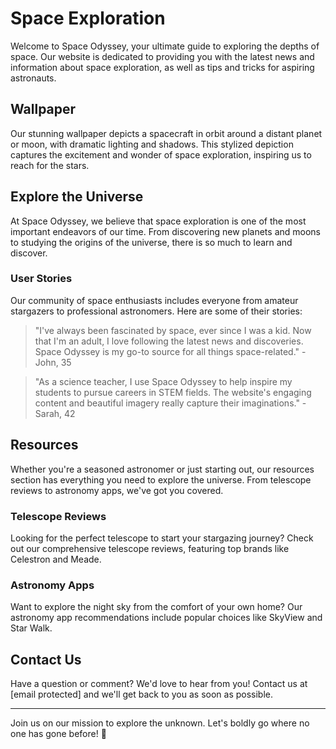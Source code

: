 <!--font:Barlow Condensed-->

# Space Exploration

Welcome to Space Odyssey, your ultimate guide to exploring the depths of space. Our website is dedicated to providing you with the latest news and information about space exploration, as well as tips and tricks for aspiring astronauts.

## Wallpaper

Our stunning wallpaper depicts a spacecraft in orbit around a distant planet or moon, with dramatic lighting and shadows. This stylized depiction captures the excitement and wonder of space exploration, inspiring us to reach for the stars.

## Explore the Universe

At Space Odyssey, we believe that space exploration is one of the most important endeavors of our time. From discovering new planets and moons to studying the origins of the universe, there is so much to learn and discover.

### User Stories

Our community of space enthusiasts includes everyone from amateur stargazers to professional astronomers. Here are some of their stories:

> "I've always been fascinated by space, ever since I was a kid. Now that I'm an adult, I love following the latest news and discoveries. Space Odyssey is my go-to source for all things space-related." - John, 35

> "As a science teacher, I use Space Odyssey to help inspire my students to pursue careers in STEM fields. The website's engaging content and beautiful imagery really capture their imaginations." - Sarah, 42

## Resources

Whether you're a seasoned astronomer or just starting out, our resources section has everything you need to explore the universe. From telescope reviews to astronomy apps, we've got you covered.

### Telescope Reviews

Looking for the perfect telescope to start your stargazing journey? Check out our comprehensive telescope reviews, featuring top brands like Celestron and Meade.

### Astronomy Apps

Want to explore the night sky from the comfort of your own home? Our astronomy app recommendations include popular choices like SkyView and Star Walk.

## Contact Us

Have a question or comment? We'd love to hear from you! Contact us at [email protected] and we'll get back to you as soon as possible.

---

Join us on our mission to explore the unknown. Let's boldly go where no one has gone before! 🚀

<!--

Write me content for website with wallpaper which alt text is:

"A stylized depiction of a spacecraft in orbit around a distant planet or moon, with dramatic lighting and shadows."

The name/title of the page should not be 1:1 copy of the alt text but rather a real content of the website which is using this wallpaper.

- Use markdown format
- Start with heading
- Heading should be short and concise
- The content should look like a real website
- The website should not be about the wallpaper, wallpaper is just a related background
- Heading should be contain work "wallpaper" or "background"
- Include real sections like references, contact, user stories, etc. use things relevant to the page purpose.
- Feel free to use structure like headings, bullets, numbering, blockquotes, paragraphs, horizontal lines, etc.
- You can use formatting like bold or _italic_
- You can include UTF-8 emojis
- Links should be only #hash anchors (and you can refer to the document itself)
- Do not include images


---


# Space Odyssey: Explore the Unknown

Welcome to Space Odyssey, your ultimate guide to exploring the depths of space. Our website is dedicated to providing you with the latest news and information about space exploration, as well as tips and tricks for aspiring astronauts.

## Wallpaper

Our stunning wallpaper depicts a spacecraft in orbit around a distant planet or moon, with dramatic lighting and shadows. This stylized depiction captures the excitement and wonder of space exploration, inspiring us to reach for the stars.

## Explore the Universe

At Space Odyssey, we believe that space exploration is one of the most important endeavors of our time. From discovering new planets and moons to studying the origins of the universe, there is so much to learn and discover.

### User Stories

Our community of space enthusiasts includes everyone from amateur stargazers to professional astronomers. Here are some of their stories:

> "I've always been fascinated by space, ever since I was a kid. Now that I'm an adult, I love following the latest news and discoveries. Space Odyssey is my go-to source for all things space-related." - John, 35

> "As a science teacher, I use Space Odyssey to help inspire my students to pursue careers in STEM fields. The website's engaging content and beautiful imagery really capture their imaginations." - Sarah, 42

## Resources

Whether you're a seasoned astronomer or just starting out, our resources section has everything you need to explore the universe. From telescope reviews to astronomy apps, we've got you covered.

### Telescope Reviews

Looking for the perfect telescope to start your stargazing journey? Check out our comprehensive telescope reviews, featuring top brands like Celestron and Meade.

### Astronomy Apps

Want to explore the night sky from the comfort of your own home? Our astronomy app recommendations include popular choices like SkyView and Star Walk.

## Contact Us

Have a question or comment? We'd love to hear from you! Contact us at [email protected] and we'll get back to you as soon as possible.

---

Join us on our mission to explore the unknown. Let's boldly go where no one has gone before! 🚀

-->
